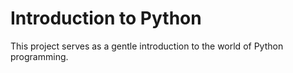 # Introduction to Python

This project serves as a gentle introduction to the world of Python programming.
